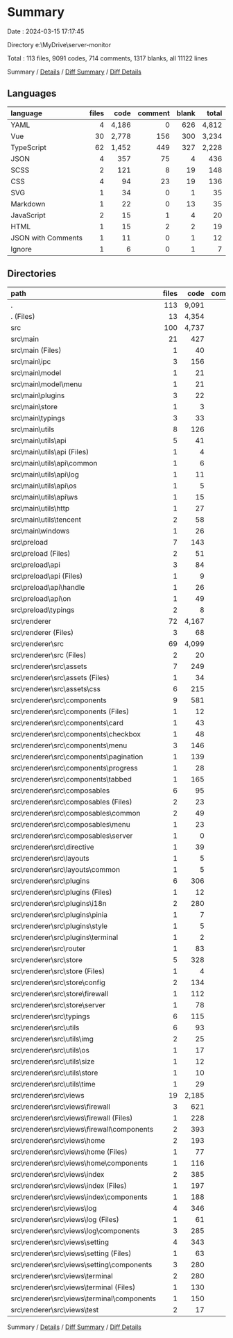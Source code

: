 # Summary

Date : 2024-03-15 17:17:45

Directory e:\\MyDrive\\server-monitor

Total : 113 files,  9091 codes, 714 comments, 1317 blanks, all 11122 lines

Summary / [Details](details.md) / [Diff Summary](diff.md) / [Diff Details](diff-details.md)

## Languages
| language | files | code | comment | blank | total |
| :--- | ---: | ---: | ---: | ---: | ---: |
| YAML | 4 | 4,186 | 0 | 626 | 4,812 |
| Vue | 30 | 2,778 | 156 | 300 | 3,234 |
| TypeScript | 62 | 1,452 | 449 | 327 | 2,228 |
| JSON | 4 | 357 | 75 | 4 | 436 |
| SCSS | 2 | 121 | 8 | 19 | 148 |
| CSS | 4 | 94 | 23 | 19 | 136 |
| SVG | 1 | 34 | 0 | 1 | 35 |
| Markdown | 1 | 22 | 0 | 13 | 35 |
| JavaScript | 2 | 15 | 1 | 4 | 20 |
| HTML | 1 | 15 | 2 | 2 | 19 |
| JSON with Comments | 1 | 11 | 0 | 1 | 12 |
| Ignore | 1 | 6 | 0 | 1 | 7 |

## Directories
| path | files | code | comment | blank | total |
| :--- | ---: | ---: | ---: | ---: | ---: |
| . | 113 | 9,091 | 714 | 1,317 | 11,122 |
| . (Files) | 13 | 4,354 | 76 | 650 | 5,080 |
| src | 100 | 4,737 | 638 | 667 | 6,042 |
| src\\main | 21 | 427 | 90 | 107 | 624 |
| src\\main (Files) | 1 | 40 | 20 | 12 | 72 |
| src\\main\\ipc | 3 | 156 | 26 | 25 | 207 |
| src\\main\\model | 1 | 21 | 1 | 9 | 31 |
| src\\main\\model\\menu | 1 | 21 | 1 | 9 | 31 |
| src\\main\\plugins | 3 | 22 | 0 | 9 | 31 |
| src\\main\\store | 1 | 3 | 0 | 3 | 6 |
| src\\main\\typings | 3 | 33 | 1 | 7 | 41 |
| src\\main\\utils | 8 | 126 | 40 | 37 | 203 |
| src\\main\\utils\\api | 5 | 41 | 16 | 14 | 71 |
| src\\main\\utils\\api (Files) | 1 | 4 | 0 | 1 | 5 |
| src\\main\\utils\\api\\common | 1 | 6 | 0 | 3 | 9 |
| src\\main\\utils\\api\\log | 1 | 11 | 4 | 3 | 18 |
| src\\main\\utils\\api\\os | 1 | 5 | 4 | 3 | 12 |
| src\\main\\utils\\api\\ws | 1 | 15 | 8 | 4 | 27 |
| src\\main\\utils\\http | 1 | 27 | 0 | 9 | 36 |
| src\\main\\utils\\tencent | 2 | 58 | 24 | 14 | 96 |
| src\\main\\windows | 1 | 26 | 2 | 5 | 33 |
| src\\preload | 7 | 143 | 144 | 44 | 331 |
| src\\preload (Files) | 2 | 51 | 6 | 7 | 64 |
| src\\preload\\api | 3 | 84 | 138 | 35 | 257 |
| src\\preload\\api (Files) | 1 | 9 | 0 | 4 | 13 |
| src\\preload\\api\\handle | 1 | 26 | 57 | 16 | 99 |
| src\\preload\\api\\on | 1 | 49 | 81 | 15 | 145 |
| src\\preload\\typings | 2 | 8 | 0 | 2 | 10 |
| src\\renderer | 72 | 4,167 | 404 | 516 | 5,087 |
| src\\renderer (Files) | 3 | 68 | 12 | 6 | 86 |
| src\\renderer\\src | 69 | 4,099 | 392 | 510 | 5,001 |
| src\\renderer\\src (Files) | 2 | 20 | 0 | 6 | 26 |
| src\\renderer\\src\\assets | 7 | 249 | 31 | 39 | 319 |
| src\\renderer\\src\\assets (Files) | 1 | 34 | 0 | 1 | 35 |
| src\\renderer\\src\\assets\\css | 6 | 215 | 31 | 38 | 284 |
| src\\renderer\\src\\components | 9 | 581 | 0 | 66 | 647 |
| src\\renderer\\src\\components (Files) | 1 | 12 | 0 | 3 | 15 |
| src\\renderer\\src\\components\\card | 1 | 43 | 0 | 3 | 46 |
| src\\renderer\\src\\components\\checkbox | 1 | 48 | 0 | 7 | 55 |
| src\\renderer\\src\\components\\menu | 3 | 146 | 0 | 16 | 162 |
| src\\renderer\\src\\components\\pagination | 1 | 139 | 0 | 16 | 155 |
| src\\renderer\\src\\components\\progress | 1 | 28 | 0 | 3 | 31 |
| src\\renderer\\src\\components\\tabbed | 1 | 165 | 0 | 18 | 183 |
| src\\renderer\\src\\composables | 6 | 95 | 49 | 29 | 173 |
| src\\renderer\\src\\composables (Files) | 2 | 23 | 0 | 6 | 29 |
| src\\renderer\\src\\composables\\common | 2 | 49 | 0 | 8 | 57 |
| src\\renderer\\src\\composables\\menu | 1 | 23 | 0 | 5 | 28 |
| src\\renderer\\src\\composables\\server | 1 | 0 | 49 | 10 | 59 |
| src\\renderer\\src\\directive | 1 | 39 | 12 | 10 | 61 |
| src\\renderer\\src\\layouts | 1 | 5 | 0 | 3 | 8 |
| src\\renderer\\src\\layouts\\common | 1 | 5 | 0 | 3 | 8 |
| src\\renderer\\src\\plugins | 6 | 306 | 3 | 16 | 325 |
| src\\renderer\\src\\plugins (Files) | 1 | 12 | 0 | 4 | 16 |
| src\\renderer\\src\\plugins\\i18n | 2 | 280 | 0 | 5 | 285 |
| src\\renderer\\src\\plugins\\pinia | 1 | 7 | 0 | 3 | 10 |
| src\\renderer\\src\\plugins\\style | 1 | 5 | 0 | 2 | 7 |
| src\\renderer\\src\\plugins\\terminal | 1 | 2 | 3 | 2 | 7 |
| src\\renderer\\src\\router | 1 | 83 | 6 | 4 | 93 |
| src\\renderer\\src\\store | 5 | 328 | 121 | 66 | 515 |
| src\\renderer\\src\\store (Files) | 1 | 4 | 0 | 1 | 5 |
| src\\renderer\\src\\store\\config | 2 | 134 | 75 | 32 | 241 |
| src\\renderer\\src\\store\\firewall | 1 | 112 | 30 | 13 | 155 |
| src\\renderer\\src\\store\\server | 1 | 78 | 16 | 20 | 114 |
| src\\renderer\\src\\typings | 6 | 115 | 3 | 22 | 140 |
| src\\renderer\\src\\utils | 6 | 93 | 11 | 21 | 125 |
| src\\renderer\\src\\utils\\img | 2 | 25 | 1 | 8 | 34 |
| src\\renderer\\src\\utils\\os | 1 | 17 | 1 | 3 | 21 |
| src\\renderer\\src\\utils\\size | 1 | 12 | 3 | 2 | 17 |
| src\\renderer\\src\\utils\\store | 1 | 10 | 1 | 3 | 14 |
| src\\renderer\\src\\utils\\time | 1 | 29 | 5 | 5 | 39 |
| src\\renderer\\src\\views | 19 | 2,185 | 156 | 228 | 2,569 |
| src\\renderer\\src\\views\\firewall | 3 | 621 | 0 | 67 | 688 |
| src\\renderer\\src\\views\\firewall (Files) | 1 | 228 | 0 | 22 | 250 |
| src\\renderer\\src\\views\\firewall\\components | 2 | 393 | 0 | 45 | 438 |
| src\\renderer\\src\\views\\home | 2 | 193 | 1 | 22 | 216 |
| src\\renderer\\src\\views\\home (Files) | 1 | 77 | 1 | 8 | 86 |
| src\\renderer\\src\\views\\home\\components | 1 | 116 | 0 | 14 | 130 |
| src\\renderer\\src\\views\\index | 2 | 385 | 0 | 30 | 415 |
| src\\renderer\\src\\views\\index (Files) | 1 | 197 | 0 | 13 | 210 |
| src\\renderer\\src\\views\\index\\components | 1 | 188 | 0 | 17 | 205 |
| src\\renderer\\src\\views\\log | 4 | 346 | 1 | 36 | 383 |
| src\\renderer\\src\\views\\log (Files) | 1 | 61 | 1 | 6 | 68 |
| src\\renderer\\src\\views\\log\\components | 3 | 285 | 0 | 30 | 315 |
| src\\renderer\\src\\views\\setting | 4 | 343 | 0 | 37 | 380 |
| src\\renderer\\src\\views\\setting (Files) | 1 | 63 | 0 | 11 | 74 |
| src\\renderer\\src\\views\\setting\\components | 3 | 280 | 0 | 26 | 306 |
| src\\renderer\\src\\views\\terminal | 2 | 280 | 154 | 27 | 461 |
| src\\renderer\\src\\views\\terminal (Files) | 1 | 130 | 153 | 17 | 300 |
| src\\renderer\\src\\views\\terminal\\components | 1 | 150 | 1 | 10 | 161 |
| src\\renderer\\src\\views\\test | 2 | 17 | 0 | 9 | 26 |

Summary / [Details](details.md) / [Diff Summary](diff.md) / [Diff Details](diff-details.md)